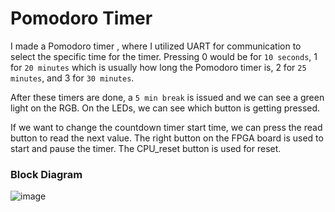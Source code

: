# Pomodoro Timer

I made a Pomodoro timer , where I utilized UART for communication to select the specific time for the timer.
Pressing 0 would be for `10 seconds`, 1 for `20 minutes` which is usually how long the Pomodoro timer is, 2 for `25 minutes`, and 3 for `30 minutes`. 

After these timers are done, a `5 min break` is issued and we can see a green light on the RGB. On the LEDs, we can see which button is getting pressed.

If we want to change the countdown timer start time, we can press the read button to read the next value. 
The right button on the FPGA board is used to start and pause the timer. 
The CPU_reset button is used for reset.

### Block Diagram 
![image](https://github.com/Spring-2024-Classes/sp23-final-project-noodle/assets/127378367/804856e7-22cc-45a9-920d-ec86068c0de0)
